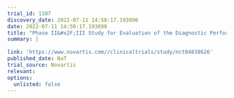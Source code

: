 ```yaml
---
trial_id: 1107
discovery_date: 2022-07-11 14:50:17.193090
date: 2022-07-11 14:50:17.193090
title: "Phase II&#x2F;III Study for Evaluation of the Diagnostic Performance of [18F]CTT1057 PET Imaging for the Detection of PSMA Positive Tumors Using Histopathology as a Standard of Truth"
summary: |
  
link: 'https://www.novartis.com//clinicaltrials/study/nct04838626'
published_date: NaT
trial_source: Novartis
relevant: 
options:
  unlisted: false
---
```


